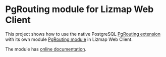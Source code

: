 # PgRouting module for Lizmap Web Client

This project shows how to use the native PostgreSQL [PgRouting extension](https://pgrouting.org/) with its own
module [PgRouting module](https://github.com/3liz/lizmap-pgrouting-module) in Lizmap Web Client.

The module has [online documentation](https://docs.3liz.org/lizmap-pgrouting-module/).
